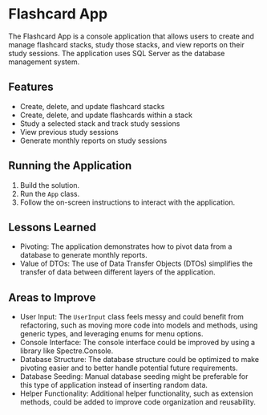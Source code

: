 # Flashcard App

The Flashcard App is a console application that allows users to create and manage flashcard stacks, study those stacks, and view reports on their study sessions. The application uses SQL Server as the database management system.

## Features

- Create, delete, and update flashcard stacks
- Create, delete, and update flashcards within a stack
- Study a selected stack and track study sessions
- View previous study sessions
- Generate monthly reports on study sessions

## Running the Application

1. Build the solution.
2. Run the `App` class.
3. Follow the on-screen instructions to interact with the application.

## Lessons Learned

- Pivoting: The application demonstrates how to pivot data from a database to generate monthly reports.
- Value of DTOs: The use of Data Transfer Objects (DTOs) simplifies the transfer of data between different layers of the application.

## Areas to Improve

- User Input: The `UserInput` class feels messy and could benefit from refactoring, such as moving more code into models and methods, using generic types, and leveraging enums for menu options.
- Console Interface: The console interface could be improved by using a library like Spectre.Console.
- Database Structure: The database structure could be optimized to make pivoting easier and to better handle potential future requirements.
- Database Seeding: Manual database seeding might be preferable for this type of application instead of inserting random data.
- Helper Functionality: Additional helper functionality, such as extension methods, could be added to improve code organization and reusability.
